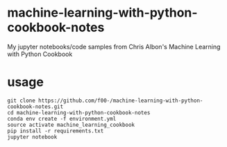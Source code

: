# machine-learning-with-python-cookbook-notes
My jupyter notebooks/code samples from Chris Albon's Machine Learning with Python Cookbook

# usage
```
git clone https://github.com/f00-/machine-learning-with-python-cookbook-notes.git
cd machine-learning-with-python-cookbook-notes
conda env create -f environment.yml
source activate machine_learning_cookbook
pip install -r requirements.txt
jupyter notebook
```
